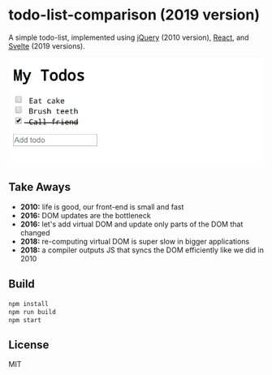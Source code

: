 # todo-list-comparison (2019 version)

A simple todo-list, implemented using [jQuery](https://jquery.com) (2010 version), [React](https://reactjs.org/), and [Svelte](https://svelte.dev/) (2019 versions).

![demo](./docs/screencapture.gif)


## Take Aways

* __2010:__ life is good, our front-end is small and fast
* __2016:__ DOM updates are the bottleneck
* __2016:__ let's add virtual DOM and update only parts of the DOM that changed
* __2018:__ re-computing virtual DOM is super slow in bigger applications
* __2018:__ a compiler outputs JS that syncs the DOM efficiently like we did in 2010


## Build

```
npm install
npm run build
npm start
```


## License

MIT
